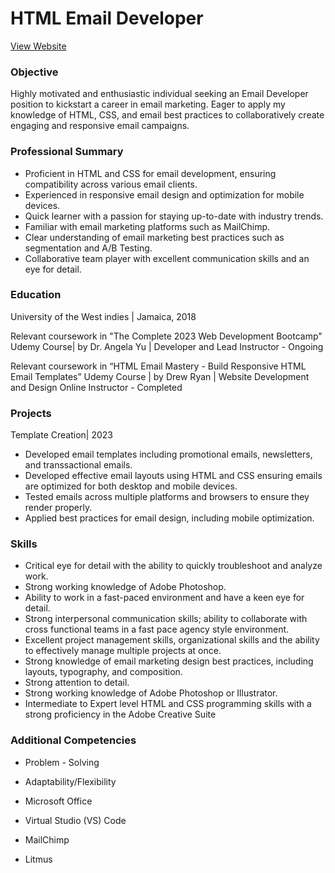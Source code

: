 # HTML Email Developer
[View Website](https://www.marlonsmithdev.com/)

### Objective
Highly motivated and enthusiastic individual seeking an Email Developer position to kickstart a career in email marketing. Eager to apply my knowledge of HTML, CSS, and email best practices to collaboratively create engaging and responsive email campaigns.

### Professional Summary
-	Proficient in HTML and CSS for email development, ensuring compatibility across various email clients.
-	Experienced in responsive email design and optimization for mobile devices.
-	Quick learner with a passion for staying up-to-date with industry trends.
-	Familiar with email marketing platforms such as MailChimp.
-	Clear understanding of email marketing best practices such as segmentation and A/B Testing.
-	Collaborative team player with excellent communication skills and an eye for detail.

### Education
University of the West indies | Jamaica, 2018

Relevant coursework in "The Complete 2023 Web Development Bootcamp" Udemy Course| by Dr. Angela Yu | Developer and Lead Instructor  - Ongoing

Relevant coursework in “HTML Email Mastery - Build Responsive HTML Email Templates” Udemy Course | by Drew Ryan | Website Development and Design Online Instructor - Completed


### Projects
Template Creation| 2023
- Developed email templates including promotional emails, newsletters, and transsactional emails. 
-	Developed effective email layouts using HTML and CSS ensuring emails are optimized for both desktop and mobile devices.
-	Tested emails across multiple platforms and browsers to ensure they render properly.
-	Applied best practices for email design, including mobile optimization.

### Skills
- Critical eye for detail with the ability to quickly troubleshoot and analyze work.
- Strong working knowledge of Adobe Photoshop.
- Ability to work in a fast-paced environment and have a keen eye for detail.
- Strong interpersonal communication skills; ability to collaborate with cross functional teams in a fast pace agency style environment.
- Excellent project management skills, organizational skills and the ability to effectively manage multiple projects at once.
- Strong knowledge of email marketing design best practices, including layouts, typography, and composition.
- Strong attention to detail.
- Strong working knowledge of Adobe Photoshop or Illustrator.
- Intermediate to Expert level HTML and CSS programming skills with a strong proficiency in the Adobe Creative Suite


### Additional Competencies
-	Problem - Solving
-	Adaptability/Flexibility
-	Microsoft Office


-	Virtual Studio (VS) Code
-	MailChimp
-	Litmus



